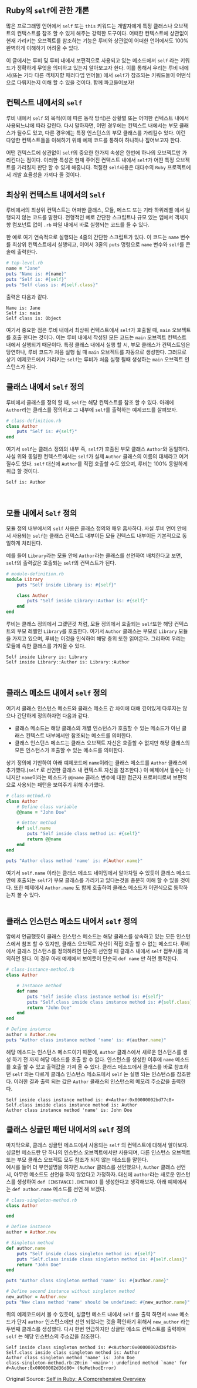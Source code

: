 ## Ruby의 `self`에 관한 개론

많은 프로그래밍 언어에서 `self` 또는 `this` 키워드는 개발자에게 특정 클래스나 오브젝트의 컨택스트를 참조 할 수 있게 해주는 강력한 도구이다. 어떠한 컨텍스트에 상관없이 현재 가리키는 오브젝트를 참조하는 기능은 루비와 상관없이 어떠한 언어에서도 100% 완벽하게 이해하기 어려울 수 있다.<br/>

이 글에서는 루비 및 루비 내에서 보편적으로 사용되고 있는 메소드에서 `self` 라는 키워드가 정확하게 무엇을 의미하고 있는지 알아보고자 한다. 이를 통해서 우리는 루비 내에서(또는 기타 다른 객체지향 패러다임 언어들) 에서 `self`가 참조되는 키워드들이 어떤식으로 다뤄지는지 이해 할 수 있을 것이다. 함께 파고들어보자!

## 컨텍스트 내에서의 `self`
루비 내에서 `self` 의 목적(이에 따른 동작 방식)은 상황별 또는 어떠한 컨텍스트 내에서 사용되느냐에 따라 갈린다. 다시 말하자면, 어떤 경우에는 컨텍스트 내에서는 부모 클래스가 될수도 있고, 다른 경우에는 특정 인스턴스의 부모 클래스를 가리킬수 있다. 이런 다양한 컨텍스트들을 이해하기 위해 예제 코드를 통하여 하나하나 짚어보고자 한다. <br/>

어떤 컨텍스트에 상관없이 `self`의 중요한 한가지 속성은 한번에 하나의 오브젝트만 가리킨다는 점이다. 이러한 특성은 현재 주어진 컨텍스트 내에서 `self`가 어떤 특정 오브젝트를 가리킬지 판단 할 수 있게 해줍니다. 적절한 `self`사용은 대다수의 `Ruby` 프로젝트에서 개발 효율성을 가져다 줄 것이다.

## 최상위 컨텍스트 내에서의 `Self`
루비에서의 최상위 컨텍스트는 어떠한 클래스, 모듈, 메소드 또는 기타 하위레벨 에서 실행되지 않는 코드를 말한다. 전형적인 예로 간단한 스크립트나 규모 있는 앱에서 객체지향 컴포넌트 없이 `.rb` 파일 내에서 바로 실행되는 코드를 들 수 있다. <br/>

한 예로 여기 연속적으로 실행되는 4줄의 간단한 스크립트가 있다. 이 코드는 `name` 변수를 최상위 컨텍스트에서 실행되고, 이어서 3줄의 `puts` 명령으로 `name` 변수와 `self`를 콘솔에 출력한다.

```rb
# top-level.rb
name = "Jane"
puts "Name is: #{name}"
puts "Self is: #{self}"
puts "Self class is: #{self.class}"
```

출력은 다음과 같다.


```shell
Name is: Jane
Self is: main
Self class is: Object
```

여기서 중요한 점은 루비 내에서 최상위 컨텍스트에서 `self`가 호출될 때, `main` 오브젝트를 호출 한다는 것이다. 이는 루비 내에서 작성된 모든 코드는 `main` 오브젝트 컨텍스트 내에서 실행되기 때문이다. 특정 클래스 내에서 실행 할 시, 부모 클래스가 컨텍스트임은 당연하나, 루비 코드가 처음 실행 될 때 `main` 오브젝트를 자동으로 생성한다. 그러므로 상기 예제코드에서 가리키는 `self`는 루비가 처음 실행 될때 생성하는 `main` 오브젝트 인스턴스가 된다.<br/>

## 클래스 내에서 `Self` 정의
루비에서 클래스를 정의 할 때, `self`는 해당 컨텍스트를 참조 할 수 있다. 아래에 `Author`라는 클래스를 정의하고 그 내부에 `self`를 출력하는 예제코드를 살펴보자.

```rb
# class-definition.rb
class Author
    puts "Self is: #{self}"
end
```

여기서 `self`는 클래스 정의의 내부 즉, `self`가 호출된 부모 클래스 `Author`와 동일하다. 사실 위와 동일한 컨텍스트에서는 `self`가 실제 `Author` 클래스의 이름의 대체라고 여겨질수도 있다. `self` 대신에 `Author`를 직접 호출할 수도 있으며, 루비는 100% 동일하게 취급 할 것이다.

```shell
Self is: Author
```
<br/>

## 모듈 내에서 `Self` 정의

모듈 정의 내부에서의 `self` 사용은 클래스 정의와 매우 흡사하다. 사실 루비 언어 안에서 사용되는 `self`는 클래스 컨텍스트 내부이든 모듈 컨텍스트 내부이든 기본적으로 동일하게 처리된다.

예를 들어 `Library`라는 모듈 안에 `Author`라는 클래스를 선언하여 배치한다고 보면, `self`의 출력값은 호출되는 `self`의 컨텍스트가 된다.

```rb
# module-definition.rb
module Library
    puts "Self inside Library is: #{self}"

    class Author
        puts "Self inside Library::Author is: #{self}"
    end
end
```

루비는 클래스 정의에서 그랬던것 처럼, 모듈 정의에서 호출되는 `self`또한 해당 컨텍스트의 부모 레벨인 `Library`를 호출한다. 여기서 `Author` 클래스는 부모로 `Library` 모듈을 가지고 있으며, 루비는 이것을 인식하여 해당 층위 또한 읽어온다. 그리하여 우리는 모듈에 속한 클래스를 가져올 수 있다.

```shell
Self inside Library is: Library
Self inside Library::Author is: Library::Author
```
<br/>

## 클래스 메소드 내에서 `self` 정의
여기서 클래스 인스턴스 메소드와 클래스 메소드 간 차이에 대해 깊이있게 다루지는 않으나 간단하게 정의하자면 다음과 같다.
* 클래스 메소드는 해당 클래스의 개별 인스턴스가 호출할 수 있는 메소드가 아닌 클래스 컨텍스트 내부에서만 참조되는 메소드를 의미한다.
* 클래스 인스턴스 메소드는 클래스 오브젝트 자신은 호출할 수 없지만 해당 클래스의 모든 인스턴스가 호출할 수 있는 메소드를 의미한다.

상기 정의에 기반하여 아래 예제코드에 `name`이라는 클래스 메소드를 `Author` 클래스에 추가했다.(`self` 로 선언한 클래스 내 컨텍스트 자신을 참조한다.) 이 예제에서 필수는 아니지만 `name`이라는 메소드가 `@@name` 클래스 변수에 대한 접근자 프로퍼티로써 보편적으로 사용되는 패턴을 보여주기 위해 추가했다.

```rb
# class-method.rb
class Author
    # Define class variable
    @@name = "John Doe"

    # Getter method
    def self.name
        puts "Self inside class method is: #{self}"
        return @@name
    end
end

puts "Author class method 'name' is: #{Author.name}"
```

여기서 `self.name` 이라는 클래스 메소드 네이밍에서 알아차릴 수 있듯이 클래스 메소드 안에 호출되는 `self`가 부모 클래스를 가리키고 있다는것을 충분히 이해 할 수 있을 것이다. 또한 예제에서 `Author.name` 도 함께 호출하여 클래스 메소드가 어떤식으로 동작하는지 볼 수 있다.
<br/>
<br/>

## 클래스 인스턴스 메소드 내에서 `self` 정의
앞에서 언급했듯이 클래스 인스턴스 메소드는 해당 클래스를 상속하고 있는 모든 인스턴스에서 참조 할 수 있지만, 클래스 오브젝트 자신이 직접 호출 할 수 없는 메소드다. 루비에서 클래스 인스턴스를 정의하려면 단순히 선언할 때 클래스 내에서 `self` 접두사를 제외하면 된다. 이 경우 아래 예제에서 보이듯이 단순히 `def name` 만 하면 동작한다.

```rb
# class-instance-method.rb
class Author

    # Instance method
    def name
        puts "Self inside class instance method is: #{self}"
        puts "Self.class inside class instance method is: #{self.class}"
        return "John Doe"
    end
end

# Define instance
author = Author.new
puts "Author class instance method 'name' is: #{author.name}"
```

해당 메소드는 인스턴스 메소드이기 때문에, `Author` 클래스에서 새로운 인스턴스를 생성 하기 전 까지 해당 메소드를 호출 할 수 없다. 인스턴스를 생성한 이후에 `name` 메소드를 호출 할 수 있고 출력값을 가져 올 수 있다. 클래스 메소드에서 클래스를 바로 참조하던 `self` 와는 다르게 클래스 인스턴스 메소드에서 `self` 는 실행 되는 인스턴스를 참조한다. 이러한 결과 출력 되는 값은 `Author` 클래스의 인스턴스의 메모리 주소값을 출력한다.

```shell
Self inside class instance method is: #<Author:0x00000002bd77c8>
Self.class inside class instance method is: Author
Author class instance method 'name' is: John Doe
```

## 클래스 싱글턴 패턴 내에서의 `self` 정의
마지막으로, 클래스 싱글턴 메소드에서 사용되는 `self` 의 컨텍스트에 대해서 알아보자. 싱글턴 메소드란 단 하나의 인스턴스 오브젝트에서만 사용되며, 다른 인스턴스 오브젝트 또는 부모 클래스 오브젝트 모두 참조가 되지 않는 메소드를 말한다.<br/>
예시를 들어 더 부연설명을 하자면 `Author` 클래스를 선언했으나, `Author` 클래스 선언시, 아무런 메소드도 선언을 하지 않았다고 가정하자. 대신에 `author`라는 새로운 인스턴스를 생성하여 `def [INSTANCE].[METHOD]` 를 생성한다고 생각해보자. 아래 예제에서는 `def author.name` 메소드를 선언 해 보겠다.

```rb
# class-singleton-method.rb
class Author

end

# Define instance
author = Author.new

# Singleton method
def author.name
    puts "Self inside class singleton method is: #{self}"
    puts "Self.class inside class singleton method is: #{self.class}"
    return "John Doe"
end

puts "Author class singleton method 'name' is: #{author.name}"

# Define second instance without singleton method
new_author = Author.new
puts "New class method 'name' should be undefined: #{new_author.name}"
```

위의 예제코드에서 볼 수 있듯이, 싱글턴 메소드 내에서 `self` 를 출력 하면서 `name` 메소드가 단지 `author` 인스턴스에만 선언 되었다는 것을 확인하기 위해서 `new_author` 라는 두번째 클래스를 생성했다. 다시 한번 언급하지만 싱글턴 메소드 컨텍스트를 출력하며 `self` 는 해당 인스턴스의 주소값을 참조한다.

```shell
Self inside class singleton method is: #<Author:0x00000002d36fd8>
Self.class inside class singleton method is: Author
Author class singleton method 'name' is: John Doe
class-singleton-method.rb:20:in `<main>': undefined method `name' for #<Author:0x00000002d36d80> (NoMethodError)
```

Original Source:
[Self in Ruby: A Comprehensive Overview](https://airbrake.io/blog/ruby/self-ruby-overview)
